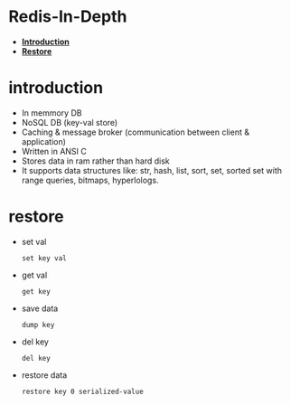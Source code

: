 # Redis-In-Depth

+ [**Introduction**](#introduction)
+ [**Restore**](#restore)

# introduction

+ In memmory DB
+ NoSQL DB (key-val store)
+ Caching & message broker (communication between client & application)
+ Written in ANSI C
+ Stores data in ram rather than hard disk
+ It supports data structures like: str, hash, list, sort, set, sorted set with range queries, bitmaps, hyperlologs.

# restore

+ set val

    ```text
    set key val
    ```

+ get val

    ```text
    get key
    ```

+ save data

    ```text
    dump key
    ```

+ del key

    ```text
    del key
    ```

+ restore data

    ```text
    restore key 0 serialized-value
    ```
